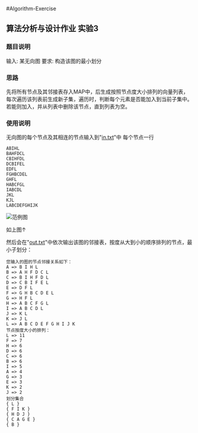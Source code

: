 #Algorithm-Exercise

## 算法分析与设计作业 实验3

### 题目说明
输入: 某无向图
要求: 构造该图的最小划分

### 思路
先将所有节点及其邻接表存入MAP中，后生成按照节点度大小排列的向量列表，每次遍历该列表前生成新子集，遍历时，判断每个元素是否能加入到当前子集中。若能则加入，并从列表中删除该节点，直到列表为空。
### 使用说明
无向图的每个节点及其相连的节点输入到"[in.txt](https://github.com/pal6exe/Algorithm-Exercise/blob/master/Exercise%203/in.txt)"中
每个节点一行

    ABIHL
    BAHFDCL
    CBIHFDL
    DCBIFEL
    EDFL
    FGHBCDEL
    GHFL
    HABCFGL
    IABCDL
    JKL
    KJL
    LABCDEFGHIJK
    
![范例图](https://github.com/pal6exe/Algorithm-Exercise/raw/master/Exercise%203/G.png)

如上图↑

然后会在"[out.txt](https://github.com/pal6exe/Algorithm-Exercise/blob/master/Exercise%203/out.txt)"中依次输出该图的邻接表，按度从大到小的顺序排列的节点，最小子划分：
      
    您输入的图的节点邻接关系如下：
    A => B I H L 
    B => A H F D C L 
    C => B I H F D L 
    D => C B I F E L 
    E => D F L 
    F => G H B C D E L 
    G => H F L 
    H => A B C F G L 
    I => A B C D L 
    J => K L 
    K => J L 
    L => A B C D E F G H I J K 
    节点按度大小的排列：
    L => 11
    F => 7
    H => 6
    D => 6
    C => 6
    B => 6
    I => 5
    A => 4
    G => 3
    E => 3
    K => 2
    J => 2
    划分集合
    { L }
    { F I K }
    { H D J }
    { C A G E }
    { B }

    